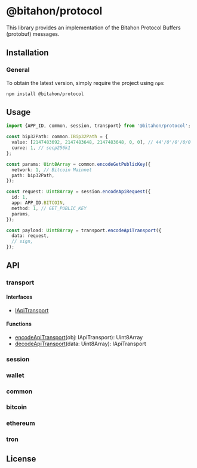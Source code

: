 # @bitahon/protocol

This library provides an implementation of the Bitahon Protocol Buffers (protobuf) messages.

## Installation

### General

To obtain the latest version, simply require the project using `npm`:

```shell
npm install @bitahon/protocol
```

## Usage

```ts
import {APP_ID, common, session, transport} from '@bitahon/protocol';

const bip32Path: common.IBip32Path = {
  value: [2147483692, 2147483648, 2147483648, 0, 0], // 44'/0'/0'/0/0
  curve: 1, // secp256k1
};

const params: Uint8Array = common.encodeGetPublicKey({
  network: 1, // Bitcoin Mainnet
  path: bip32Path,
});

const request: Uint8Array = session.encodeApiRequest({
  id: 1,
  app: APP_ID.BITCOIN,
  method: 1, // GET_PUBLIC_KEY
  params,
});

const payload: Uint8Array = transport.encodeApiTransport({
  data: request,
  // sign,
});
```

## API

### transport

#### Interfaces

- [IApiTransport](src/transport.ts)

#### Functions

- [encodeApiTransport](src/transport.ts)(obj: IApiTransport): Uint8Array
- [decodeApiTransport](src/transport.ts)(data: Uint8Array): IApiTransport

### session

### wallet

### common

### bitcoin

### ethereum

### tron

## License
